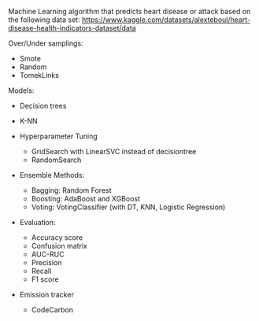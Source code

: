 Machine Learning algorithm that predicts heart disease or attack based on the following data set: https://www.kaggle.com/datasets/alexteboul/heart-disease-health-indicators-dataset/data



Over/Under samplings: 
- Smote 
- Random
- TomekLinks

Models:
- Decision trees
- K-NN
- Hyperparameter Tuning
    - GridSearch with LinearSVC instead of decisiontree
    - RandomSearch
- Ensemble Methods:
    - Bagging: Random Forest
    - Boosting: AdaBoost and XGBoost
    - Voting: VotingClassifier (with DT, KNN, Logistic Regression)

- Evaluation:
    - Accuracy score
    - Confusion matrix
    - AUC-RUC
    - Precision
    - Recall
    - F1 score

- Emission tracker
    - CodeCarbon